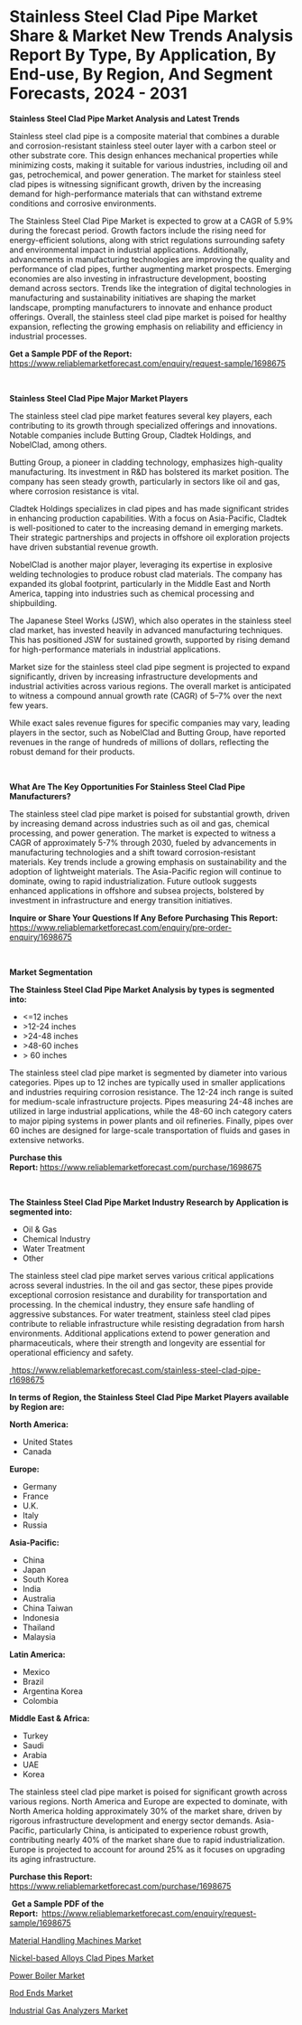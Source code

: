 <p><h1>Stainless Steel Clad Pipe Market Share & Market New Trends Analysis Report By Type, By Application, By End-use, By Region, And Segment Forecasts, 2024 - 2031</h1></p><p><strong>Stainless Steel Clad Pipe Market Analysis and Latest Trends</strong></p>
<p><p>Stainless steel clad pipe is a composite material that combines a durable and corrosion-resistant stainless steel outer layer with a carbon steel or other substrate core. This design enhances mechanical properties while minimizing costs, making it suitable for various industries, including oil and gas, petrochemical, and power generation. The market for stainless steel clad pipes is witnessing significant growth, driven by the increasing demand for high-performance materials that can withstand extreme conditions and corrosive environments.</p><p>The Stainless Steel Clad Pipe Market is expected to grow at a CAGR of 5.9% during the forecast period. Growth factors include the rising need for energy-efficient solutions, along with strict regulations surrounding safety and environmental impact in industrial applications. Additionally, advancements in manufacturing technologies are improving the quality and performance of clad pipes, further augmenting market prospects. Emerging economies are also investing in infrastructure development, boosting demand across sectors. Trends like the integration of digital technologies in manufacturing and sustainability initiatives are shaping the market landscape, prompting manufacturers to innovate and enhance product offerings. Overall, the stainless steel clad pipe market is poised for healthy expansion, reflecting the growing emphasis on reliability and efficiency in industrial processes.</p></p>
<p><strong>Get a Sample PDF of the Report:&nbsp;</strong> <a href="https://www.reliablemarketforecast.com/enquiry/request-sample/1698675?utm_campaign=1464&utm_medium=2&utm_source=Github&utm_content=ia&utm_term=20102024&utm_id=stainless-steel-clad-pipe">https://www.reliablemarketforecast.com/enquiry/request-sample/1698675</a></p>
<p>&nbsp;</p>
<p><strong>Stainless Steel Clad Pipe Major Market Players</strong></p>
<p><p>The stainless steel clad pipe market features several key players, each contributing to its growth through specialized offerings and innovations. Notable companies include Butting Group, Cladtek Holdings, and NobelClad, among others.</p><p>Butting Group, a pioneer in cladding technology, emphasizes high-quality manufacturing. Its investment in R&D has bolstered its market position. The company has seen steady growth, particularly in sectors like oil and gas, where corrosion resistance is vital.</p><p>Cladtek Holdings specializes in clad pipes and has made significant strides in enhancing production capabilities. With a focus on Asia-Pacific, Cladtek is well-positioned to cater to the increasing demand in emerging markets. Their strategic partnerships and projects in offshore oil exploration projects have driven substantial revenue growth.</p><p>NobelClad is another major player, leveraging its expertise in explosive welding technologies to produce robust clad materials. The company has expanded its global footprint, particularly in the Middle East and North America, tapping into industries such as chemical processing and shipbuilding.</p><p>The Japanese Steel Works (JSW), which also operates in the stainless steel clad market, has invested heavily in advanced manufacturing techniques. This has positioned JSW for sustained growth, supported by rising demand for high-performance materials in industrial applications.</p><p>Market size for the stainless steel clad pipe segment is projected to expand significantly, driven by increasing infrastructure developments and industrial activities across various regions. The overall market is anticipated to witness a compound annual growth rate (CAGR) of 5–7% over the next few years.</p><p>While exact sales revenue figures for specific companies may vary, leading players in the sector, such as NobelClad and Butting Group, have reported revenues in the range of hundreds of millions of dollars, reflecting the robust demand for their products.</p></p>
<p>&nbsp;</p>
<p><strong>What Are The Key Opportunities For Stainless Steel Clad Pipe Manufacturers?</strong></p>
<p><p>The stainless steel clad pipe market is poised for substantial growth, driven by increasing demand across industries such as oil and gas, chemical processing, and power generation. The market is expected to witness a CAGR of approximately 5-7% through 2030, fueled by advancements in manufacturing technologies and a shift toward corrosion-resistant materials. Key trends include a growing emphasis on sustainability and the adoption of lightweight materials. The Asia-Pacific region will continue to dominate, owing to rapid industrialization. Future outlook suggests enhanced applications in offshore and subsea projects, bolstered by investment in infrastructure and energy transition initiatives.</p></p>
<p><strong>Inquire or Share Your Questions If Any Before Purchasing This Report:</strong> <a href="https://www.reliablemarketforecast.com/enquiry/pre-order-enquiry/1698675?utm_campaign=1464&utm_medium=2&utm_source=Github&utm_content=ia&utm_term=20102024&utm_id=stainless-steel-clad-pipe">https://www.reliablemarketforecast.com/enquiry/pre-order-enquiry/1698675</a></p>
<p>&nbsp;</p>
<p><strong>Market Segmentation</strong></p>
<p><strong>The Stainless Steel Clad Pipe Market Analysis by types is segmented into:</strong></p>
<p><ul><li><=12 inches</li><li>>12-24 inches</li><li>>24-48 inches</li><li>>48-60 inches</li><li>> 60 inches</li></ul></p>
<p><p>The stainless steel clad pipe market is segmented by diameter into various categories. Pipes up to 12 inches are typically used in smaller applications and industries requiring corrosion resistance. The 12-24 inch range is suited for medium-scale infrastructure projects. Pipes measuring 24-48 inches are utilized in large industrial applications, while the 48-60 inch category caters to major piping systems in power plants and oil refineries. Finally, pipes over 60 inches are designed for large-scale transportation of fluids and gases in extensive networks.</p></p>
<p><strong>Purchase this Report:&nbsp;</strong><a href="https://www.reliablemarketforecast.com/purchase/1698675?utm_campaign=1464&utm_medium=2&utm_source=Github&utm_content=ia&utm_term=20102024&utm_id=stainless-steel-clad-pipe">https://www.reliablemarketforecast.com/purchase/1698675</a></p>
<p>&nbsp;</p>
<p><strong>The Stainless Steel Clad Pipe Market Industry Research by Application is segmented into:</strong></p>
<p><ul><li>Oil & Gas</li><li>Chemical Industry</li><li>Water Treatment</li><li>Other</li></ul></p>
<p><p>The stainless steel clad pipe market serves various critical applications across several industries. In the oil and gas sector, these pipes provide exceptional corrosion resistance and durability for transportation and processing. In the chemical industry, they ensure safe handling of aggressive substances. For water treatment, stainless steel clad pipes contribute to reliable infrastructure while resisting degradation from harsh environments. Additional applications extend to power generation and pharmaceuticals, where their strength and longevity are essential for operational efficiency and safety.</p></p>
<p><a href="https://www.reliablemarketforecast.com/stainless-steel-clad-pipe-r1698675?utm_campaign=1464&utm_medium=2&utm_source=Github&utm_content=ia&utm_term=20102024&utm_id=stainless-steel-clad-pipe">&nbsp;https://www.reliablemarketforecast.com/stainless-steel-clad-pipe-r1698675</a></p>
<p><strong>In terms of Region, the Stainless Steel Clad Pipe Market Players available by Region are:</strong></p>
<p>
    <p> <strong> North America: </strong>
        <ul>
            <li>United States</li>
            <li>Canada</li>
        </ul>
        </p> 
    <p> <strong> Europe: </strong>
        <ul>
            <li>Germany</li>
            <li>France</li>
            <li>U.K.</li>
            <li>Italy</li>
            <li>Russia</li>
        </ul>
        </p> 
    <p> <strong> Asia-Pacific: </strong>
        <ul>
            <li>China</li>
            <li>Japan</li>
            <li>South Korea</li>
            <li>India</li>
            <li>Australia</li>
            <li>China Taiwan</li>
            <li>Indonesia</li>
            <li>Thailand</li>
            <li>Malaysia</li>
        </ul>
        </p> 
    <p> <strong> Latin America: </strong>
        <ul>
            <li>Mexico</li>
            <li>Brazil</li>
            <li>Argentina Korea</li>
            <li>Colombia</li>
        </ul>
        </p> 
    <p> <strong> Middle East & Africa: </strong>
        <ul>
            <li>Turkey</li>
            <li>Saudi</li>
            <li>Arabia</li>
            <li>UAE</li>
            <li>Korea</li>
        </ul>
    </p>
    </p>
<p><p>The stainless steel clad pipe market is poised for significant growth across various regions. North America and Europe are expected to dominate, with North America holding approximately 30% of the market share, driven by rigorous infrastructure development and energy sector demands. Asia-Pacific, particularly China, is anticipated to experience robust growth, contributing nearly 40% of the market share due to rapid industrialization. Europe is projected to account for around 25% as it focuses on upgrading its aging infrastructure.</p></p>
<p><strong>Purchase this Report: </strong><a href="https://www.reliablemarketforecast.com/purchase/1698675?utm_campaign=1464&utm_medium=2&utm_source=Github&utm_content=ia&utm_term=20102024&utm_id=stainless-steel-clad-pipe">https://www.reliablemarketforecast.com/purchase/1698675</a></p>
<p>&nbsp;<strong>Get a Sample PDF of the Report:&nbsp;&nbsp;</strong><a href="https://www.reliablemarketforecast.com/enquiry/request-sample/1698675?utm_campaign=1464&utm_medium=2&utm_source=Github&utm_content=ia&utm_term=20102024&utm_id=stainless-steel-clad-pipe">https://www.reliablemarketforecast.com/enquiry/request-sample/1698675</a></p>
<p><strong></strong></p>
<p><p><a href="https://www.linkedin.com/pulse/material-handling-machines-market-essentials-key-players-demand-0ww4f?utm_campaign=1464&utm_medium=2&utm_source=Github&utm_content=ia&utm_term=20102024&utm_id=stainless-steel-clad-pipe">Material Handling Machines Market</a></p><p><a href="https://github.com/FassouRP/Market-Research-Report-List-6/blob/main/nickel-based-alloys-clad-pipes-market.md?utm_campaign=1464&utm_medium=2&utm_source=Github&utm_content=ia&utm_term=20102024&utm_id=stainless-steel-clad-pipe">Nickel-based Alloys Clad Pipes Market</a></p><p><a href="https://issuu.com/reportprime-2/docs/power-boiler-market-size-2030.pptx_455c9ffb44d02f?utm_campaign=1464&utm_medium=2&utm_source=Github&utm_content=ia&utm_term=20102024&utm_id=stainless-steel-clad-pipe">Power Boiler Market</a></p><p><a href="https://www.linkedin.com/pulse/rod-ends-mosaic-piecing-together-global-market-dynamics-2024-2031-g0ypf?utm_campaign=1464&utm_medium=2&utm_source=Github&utm_content=ia&utm_term=20102024&utm_id=stainless-steel-clad-pipe">Rod Ends Market</a></p><p><a href="https://issuu.com/reportprime-2/docs/industrial-gas-analyzers-market-siz_83b3e2b8ee6153?utm_campaign=1464&utm_medium=2&utm_source=Github&utm_content=ia&utm_term=20102024&utm_id=stainless-steel-clad-pipe">Industrial Gas Analyzers Market</a></p></p>